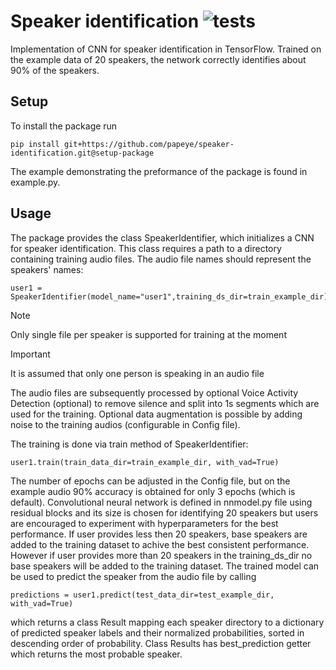 # Speaker identification ![tests](https://github.com/papeye/speaker-identification/actions/workflows/python-package.yml/badge.svg)

Implementation of CNN for speaker identification in TensorFlow. Trained on the example data of 20 speakers, the network correctly identifies about 90% of the speakers. 

## Setup

To install the package run
```
pip install git+https://github.com/papeye/speaker-identification.git@setup-package
```

The example demonstrating the preformance of the package is found in example.py. 


## Usage

The package provides the class SpeakerIdentifier, which initializes a CNN for speaker identification. This class requires a path to a directory containing training audio files. The audio file names should represent the speakers' names:
```
user1 = SpeakerIdentifier(model_name="user1",training_ds_dir=train_example_dir)
```
>[!NOTE]
>Only single file per speaker is supported for training at the moment

>[!IMPORTANT]
>It is assumed that only one person is speaking in an audio file

 
  The audio files are subsequently processed by optional Voice Activity Detection (optional) to remove silence and split into 1s segments which are used for the training. Optional data augmentation is possible by adding noise to the training audios (configurable in Config file).

The training is done via train method of SpeakerIdentifier:
```
user1.train(train_data_dir=train_example_dir, with_vad=True)
```

The number of epochs can be adjusted in the Config file, but on the example audio 90% accuracy is obtained for only 3 epochs (which is default). Convolutional neural network is defined in nnmodel.py file using residual blocks and its size is chosen for identifying 20 speakers but users are encouraged to experiment with hyperparameters for the best performance. If user provides less then 20 speakers, base speakers are added to the training dataset to achive the best consistent performance. However if user provides more than 20 speakers in the training_ds_dir no base speakers will be added to the training dataset. The trained model can be used to predict the speaker from the audio file by calling

```
predictions = user1.predict(test_data_dir=test_example_dir, with_vad=True)
```

which returns a class Result mapping each speaker directory to a dictionary of predicted speaker labels and their normalized probabilities, sorted in descending order of probability. Class Results has best_prediction getter which returns the most probable speaker.

